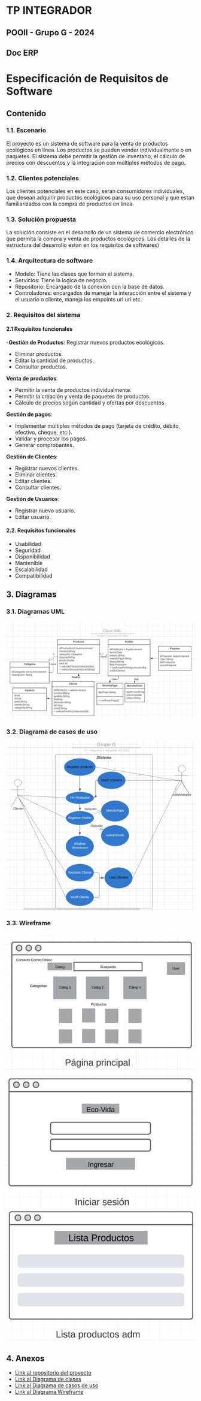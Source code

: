 # TP INTEGRADOR
## POOII - Grupo G - 2024

 ## Doc ERP
# Especificación de Requisitos de Software 

## Contenido
### 1.1. Escenario 
El proyecto es un sistema de software para la venta de productos ecológicos en línea. Los productos se pueden vender individualmente o en paquetes. El sistema debe permitir la
gestión de inventario, el cálculo de precios con descuentos y la integración con múltiples métodos de pago.

### 1.2. Clientes potenciales
Los clientes potenciales en este caso, seran consumidores individuales,
que desean adquirir productos ecológicos para su uso personal y que 
estan familiarizados con la compra de productos en linea.
### 1.3. Solución propuesta
La solución consiste en el desarrollo de un sistema de 
comercio electrónico que permita la compra y venta de productos ecológicos.
Los detalles de la estructura del desarrollo estan en los requisitos de softwares)
### 1.4. Arquitectura de software
- Modelo: Tiene las clases que forman el sistema.
- Servicios: Tiene la logica de negocio.
- Repositorio: Encargado de la conexion con la base de datos.
- Controladores:  encargados de manejar la interacción entre el sistema y el usuario o cliente, maneja los empoints url uri etc.

### 2. Requisitos del sistema
#### 2.1 Requisitos funcionales 
-**Gestión de Productos**:
Registrar nuevos productos ecológicos.
- Eliminar productos.
- Editar la cantidad de productos.
- Consultar productos.

**Venta de productos**:
- Permitir la venta de productos individualmente.
- Permitir la creación y venta de paquetes de productos.
- Cálculo de precios según cantidad y ofertas por descuentos

**Gestión de pagos**:
- Implementar múltiples métodos de pago (tarjeta de crédito, débito, efectivo, cheque, etc.).
- Validar y procesar los pagos.
- Generar comprobantes.

**Gestión de Clientes**:
- Registrar nuevos clientes.
- Eliminar clientes.
- Editar clientes.
- Consultar clientes.

**Gestión de Usuarios**:
- Registrar nuevo usuario.
- Editar usuario.

#### 2.2. Requisitos funcionales
- Usabilidad
- Seguridad
- Disponibilidad
- Mantenible
- Escalabilidad
- Compatibilidad



## 3. Diagramas
### 3.1. Diagramas UML
![uml.png](Diagramas%2Fuml.png)
### 3.2. Diagrama de casos de uso
![CasoU.png](Diagramas%2FCasoU.png)
### 3.3. Wireframe
![Wireframe Principal.png](Diagramas/Wireframe%20Principal.png)
![Wireframe log.png](Diagramas%2FWireframe%20log.png)
![Wireframe lista Prod.png](Diagramas%2FWireframe%20lista%20Prod.png)
---


## 4. Anexos
- [Link al repositorio del proyecto](https://github.com/krutkidaniel2020/TP-Integrador-POO-II-2024-Grupo-G)
- [Link al Diagrama de clases](https://lucid.app/lucidchart/3a95d578-62f8-4deb-970f-735bc61bd399/edit?invitationId=inv_274d60e4-6fa3-4efb-9a2c-bf391ce77002)
- [Link al Diagrama de casos de uso](https://lucid.app/lucidchart/1b27851e-6b6f-4e83-b1d2-3bb51eacdb22/edit?invitationId=inv_e99d1c86-608c-4823-8944-699316cdb3dd)
- [Link al Diagrama Wireframe](https://lucid.app/lucidchart/b21a08b5-faac-41d8-8677-d85988fbb925/edit?viewport_loc=58%2C-154%2C2310%2C1047%2C0_0&invitationId=inv_6d2672cb-c31e-4b3e-8581-e1fdc365a63f)